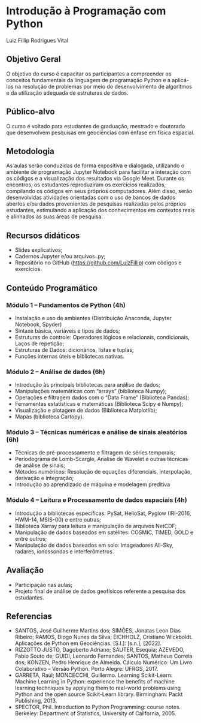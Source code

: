 # Introdução à Programação com Python

Luiz Fillip Rodrigues Vital

## Objetivo Geral

O objetivo do curso é capacitar os participantes a compreender os conceitos fundamentais da linguagem de programação Python e a aplicá-los na resolução de problemas por meio do desenvolvimento de algoritmos e da utilização adequada de estruturas de dados.

## Público-alvo
O curso é voltado para estudantes de graduação, mestrado e doutorado que desenvolvem pesquisas em geociências com ênfase em física espacial. 

## Metodologia
As aulas serão conduzidas de forma expositiva e dialogada, utilizando o ambiente de programação Jupyter Notebook para facilitar a interação com os códigos e a visualização dos resultados via Google Meet. Durante os encontros, os estudantes reproduziram os exercícios realizados, compilando os códigos em seus próprios computadores. Além disso, serão desenvolvidas atividades orientadas com o uso de bancos de dados abertos e/ou dados provenientes de pesquisas realizadas pelos próprios estudantes, estimulando a aplicação dos conhecimentos em contextos reais e alinhados às suas áreas de pesquisa.

## Recursos didáticos
- Slides explicativos;
- Cadernos Jupyter e/ou arquivos .py;
- Repositório no GitHub (https://github.com/LuizFillip) com códigos e exercícios.

## Conteúdo Programático
### Módulo 1 – Fundamentos de Python (4h)

- Instalação e uso de ambientes (Distribuição Anaconda, Jupyter Notebook, Spyder)
- Sintaxe básica, variáveis e tipos de dados;
- Estruturas de controle: Operadores lógicos e relacionais, condicionais, Laços de repetição;
- Estruturas de Dados: dicionários, listas e tuplas;
- Funções internas úteis e bibliotecas nativas.

### Módulo 2 – Análise de dados (6h)
- Introdução às principais bibliotecas para análise de dados;
- Manipulações matemáticas com “arrays” (biblioteca Numpy);
- Operações e filtragem dados com o “Data Frame” (Biblioteca Pandas);
- Ferramentas estatísticas e matemáticas (Biblioteca Scipy e Numpy); 
- Visualização e plotagem de dados (Biblioteca Matplotlib);
- Mapas (biblioteca Cartopy).

### Módulo 3 – Técnicas numéricas e análise de sinais aleatórios (6h)

- Técnicas de pré-processamento e filtragem de séries temporais;
- Periodograma de Lomb-Scargle, Analise de Wavelet e outras técnicas de análise de sinais;
- Métodos numéricos: Resolução de equações diferenciais, interpolação, derivação e integração;
- Introdução ao aprendizado de máquina e modelagem preditiva

### Módulo 4 – Leitura e Processamento de dados espaciais (4h)

- Introdução a bibliotecas especificas: PySat, HelioSat, Pyglow (IRI-2016, HWM-14, MSIS-00) e entre outras;
- Biblioteca Xarray para leitura e manipulação de arquivos NetCDF;
- Manipulação de dados baseados em satélites: COSMIC, TIMED, GOLD e entre outros;
- Manipulação de dados baseados em solo: Imageadores All-Sky, radares, ionossondas e interferômetros. 

## Avaliação
- Participação nas aulas;
- Projeto final de análise de dados geofísicos referente a pesquisa dos estudantes.

## Referencias 
- SANTOS, José Guilherme Martins dos; SIMÕES, Jonatas Leon Dias Ribeiro; RAMOS, Diogo Nunes da Silva; EICHHOLZ, Cristiano Wickboldt. Aplicações de Python em Geociências. [S.l.]: [s.n.], [2022].
- RIZZOTTO JUSTO, Dagoberto Adriano; SAUTER, Esequia; AZEVEDO, Fabio Souto de; GUIDI, Leonardo Fernandes; SANTOS, Matheus Correia dos; KONZEN, Pedro Henrique de Almeida. Cálculo Numérico: Um Livro Colaborativo – Versão Python. Porto Alegre: UFRGS, 2017.
- GARRETA, Raúl; MONCECCHI, Guillermo. Learning Scikit-Learn: Machine Learning in Python: experience the benefits of machine learning techniques by applying them to real-world problems using Python and the open source Scikit-Learn library. Birmingham: Packt Publishing, 2013.
- SPECTOR, Phil. Introduction to Python Programming: course notes. Berkeley: Department of Statistics, University of California, 2005.
